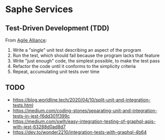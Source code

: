 # Saphe Services

## Test-Driven Development (TDD)
From [Agile Alliance](https://www.agilealliance.org/glossary/tdd/): 
1. Write a "single" unit test describing an aspect of the program
2. Run the test, which should fail because the program lacks that feature
3. Write "just enough" code, the simplest possible, to make the test pass
4. Refactor the code until it conforms to the simplicity criteria
5. Repeat, accumulating unit tests over time

## TODO
- https://blog.worldline.tech/2020/04/10/split-unit-and-integration-tests.html
- https://medium.com/coding-stones/separating-unit-and-integration-tests-in-jest-f6dd301f399c
- https://medium.com/swlh/easy-integration-testing-of-graphql-apis-with-jest-63288d0ad8d7
- https://dev.to/wonder2210/integration-tests-with-graphql-4b64
